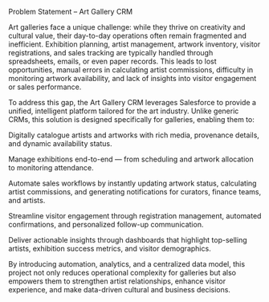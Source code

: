 Problem Statement – Art Gallery CRM

Art galleries face a unique challenge: while they thrive on creativity and cultural value, their day-to-day operations often remain fragmented and inefficient. Exhibition planning, artist management, artwork inventory, visitor registrations, and sales tracking are typically handled through spreadsheets, emails, or even paper records. This leads to lost opportunities, manual errors in calculating artist commissions, difficulty in monitoring artwork availability, and lack of insights into visitor engagement or sales performance.

To address this gap, the Art Gallery CRM leverages Salesforce to provide a unified, intelligent platform tailored for the art industry. Unlike generic CRMs, this solution is designed specifically for galleries, enabling them to:

Digitally catalogue artists and artworks with rich media, provenance details, and dynamic availability status.

Manage exhibitions end-to-end — from scheduling and artwork allocation to monitoring attendance.

Automate sales workflows by instantly updating artwork status, calculating artist commissions, and generating notifications for curators, finance teams, and artists.

Streamline visitor engagement through registration management, automated confirmations, and personalized follow-up communication.

Deliver actionable insights through dashboards that highlight top-selling artists, exhibition success metrics, and visitor demographics.

By introducing automation, analytics, and a centralized data model, this project not only reduces operational complexity for galleries but also empowers them to strengthen artist relationships, enhance visitor experience, and make data-driven cultural and business decisions.
